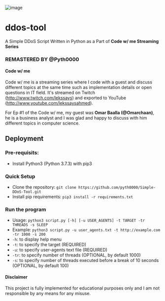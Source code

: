 ![image](https://github.com/user-attachments/assets/dd1d705f-a3d4-4948-b970-ba7ea10482d2)

# ddos-tool
A Simple DDoS Script Written in Python as a Part of **Code w/ me Streaming Series**
### REMASTERED BY @Pyth0000

#### Code w/ me
Code w/ me is a streaming series where I code with a guest and discuss different topics at the same time such as implementation details or open questions in IT field. It's streamed on Twitch (<http://www.twitch.com/lekssays>) and exported to YouTube (<http://www.youtube.com/lekssaysahmed>). 

For Ep #1 of the Code w/ me, my guest was **Omar Baalla (@Omarchaan)**, he is a business analyst and I was glad and happy to discuss with him different topics in computer science.

## Deployment
### Pre-requisits:
- Install Python3 (Python 3.7.3) with pip3
### Quick Setup
- Clone the repository: `git clone https://github.com/pyth0000/Simple-DDoS-Tool.git`
- Install pip requirements: `pip3 install -r requirements.txt`
### Run the program
- Usage: `python3 script.py [-h] [-u USER_AGENTS] -t TARGET -tr THREADS -s SLEEP`
- Example: `python3 script.py -u user_agents.txt -t http://example.com -tr 1000 -s 200`
- `-h`: to display help menu
- `-t`: to specify the target (REQUIRED)
- `-u`: to specify user-agents text file (REQUIRED)
- `-tr`: to specify number of threads (OPTIONAL, by default 1000)
- `-s`: to specify number of threads executed before a break of 10 seconds (OPTIONAL, by default 100)

#### Disclaimer
This project is fully implemented for educational purposes only and I am not responsible by any means for any misuse.
